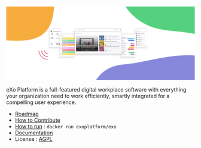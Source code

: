 ![eXo Platform banner](https://github.com/exoplatform/.github/raw/main/profile/exoplatform-banner.png)

eXo Platform is a full-featured digital workplace software with everything your organization need to work efficiently, smartly integrated for a compelling user experience. 

- [Roadmap](https://github.com/orgs/exoplatform/projects/2)
- [How to Contribute](https://developer.exoplatform.org/#id-contributions)
- [How to run](https://github.com/exo-docker/exo#readme) : ```docker run exoplatform/exo```
- [Documentation](https://docs.exoplatform.org/en/latest/)
- License : [AGPL](https://github.com/exoplatform/.github/blob/main/LICENSE)
<!--

**Here are some ideas to get you started:**

🙋‍♀️ A short introduction - what is your organization all about?
🌈 Contribution guidelines - how can the community get involved?
👩‍💻 Useful resources - where can the community find your docs? Is there anything else the community should know?
🍿 Fun facts - what does your team eat for breakfast?
🧙 Remember, you can do mighty things with the power of [Markdown](https://guides.github.com/features/mastering-markdown/)
-->
